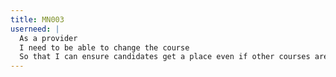 ```yaml
---
title: MN003
userneed: |
  As a provider
  I need to be able to change the course
  So that I can ensure candidates get a place even if other courses are full up
---
```


